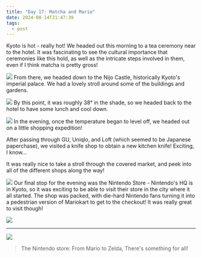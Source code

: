 ```yaml
---
title: "Day 17: Matcha and Mario"
date: 2024-08-14T21:47:39
tags:
  - post
---
```

Kyoto is hot - really hot! We headed out this morning to a tea ceremony near to the hotel. It was fascinating to see the cultural importance that ceremonies like this hold, as well as the intricate steps involved in them, even if I think matcha is pretty gross!

![](/media/1000021193.jpg)
From there, we headed down to the Nijo Castle, historically Kyoto's imperial palace. We had a lovely stroll around some of the buildings and gardens.

![](/media/1000021213.jpg)
By this point, it was roughly 38° in the shade, so we headed back to the hotel to have some lunch and cool down. 

![](/media/1000021217.jpg)
In the evening, once the temperature began to level off, we headed out on a little shopping expedition! 

After passing through GU, Uniqlo, and Loft (which seemed to be Japanese paperchase), we visited a knife shop to obtain a new kitchen knife! Exciting, I know...

It was really nice to take a stroll through the covered market, and peek into all of the different shops along the way!

![](/media/1000021230.jpg)
Our final stop for the evening was the Nintendo Store - Nintendo's HQ is in Kyoto, so it was exciting to be able to visit their store in the city where it all started. The shop was packed, with die-hard Nintendo fans turning it into a pedestrian version of Mariokart to get to the checkout! It was really great to visit though!

![](/media/1000021243.jpg)

---

![](/media/1000021246.jpg)

> The Nintendo store:
> From Mario to Zelda,
> There's something for all!
